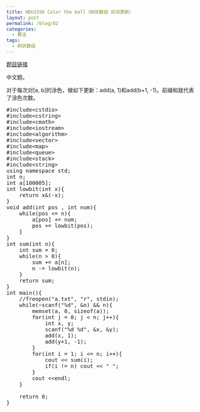 ```yaml
---
title: HDU1556 Color the ball（树状数组 区间更新）
layout: post
permalink: /blog/82
categories:
  - 算法
tags:
  - 树状数组
---
```

<a href="http://acm.hdu.edu.cn/showproblem.php?pid=1556" target="_blank">题目链接</a>

中文题。

对于每次对[a, b]的涂色，做如下更新：add(a, 1)和add(b+1, -1)。前缀和就代表了涂色次数。

<pre class="brush: cpp; title: ; notranslate" title="">#include&lt;cstdio&gt;
#include&lt;cstring&gt;
#include&lt;cmath&gt;
#include&lt;iostream&gt;
#include&lt;algorithm&gt;
#include&lt;vector&gt;
#include&lt;map&gt;
#include&lt;queue&gt;
#include&lt;stack&gt;
#include&lt;string&gt;
using namespace std;
int n;
int a[100005];
int lowbit(int x){
    return x&(-x);
}
void add(int pos , int num){
    while(pos &lt;= n){
        a[pos] += num;
        pos += lowbit(pos);
    }
}
int sum(int n){
    int sum = 0;
    while(n &gt; 0){
        sum += a[n];
        n -= lowbit(n);
    }
    return sum;
}
int main(){
    //freopen("a.txt", "r", stdin);
    while(~scanf("%d", &n) && n){
        memset(a, 0, sizeof(a));
        for(int j = 0; j &lt; n; j++){
            int x, y;
            scanf("%d %d", &x, &y);
            add(x, 1);
            add(y+1, -1);
        }
        for(int i = 1; i &lt;= n; i++){
            cout &lt;&lt; sum(i);
            if(i != n) cout &lt;&lt; " ";
        }
        cout &lt;&lt;endl;
    }

    return 0;
}

</pre>
